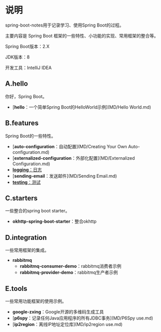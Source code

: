 # 说明

spring-boot-notes用于记录学习、使用Spring Boot的过程。

主要内容是 Spring Boot 框架的一些特性、小功能的实现、常用框架的整合等。

Spring Boot版本：2.X

JDK版本：8

开发工具：IntelliJ IDEA

## A.hello

你好，Spring Boot。

- [**hello**：一个简单Spring Boot的HelloWorld示例](MD/Hello World.md)

## B.features

Spring Boot的一些特性。

- [**auto-configuration**：自动配置](MD/Creating Your Own Auto-configuration.md)
- [**externalized-configuration**：外部化配置](MD/Externalized Configuration.md)
- [**logging**：日志](MD/Logging.md)
- [**sending-email**：发送邮件](MD/Sending Email.md)
- [**testing**：测试](MD/Testing.md)

## C.starters

一些整合的spring boot starter。

- **okhttp-spring-boot-starter**：整合okhttp

## D.integration

一些常用框架的集成。

- **rabbitmq**
  - **rabbitmq-consumer-demo**：rabbitmq消费者示例
  - **rabbitmq-provider-demo**：rabbitmq生产者示例

## E.tools

一些常用功能框架的使用示例。

- **google-zxing**：Google开源的多维码生成工具
- [**p6spy**：记录任何Java应用程序的所有JDBC事务](MD/P6Spy use.md)
- [**ip2region**：离线IP地址定位库](MD/ip2region use.md)
